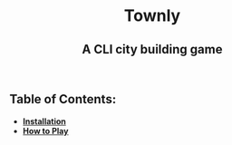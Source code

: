 <div align="center" style="text-align: center">

# Townly
## A CLI city building game

</div><br>


## Table of Contents:
- **[Installation](#installation)**
- **[How to Play](#how-to-play)**

